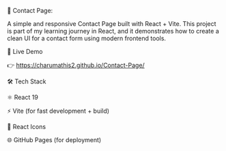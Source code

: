 📇 Contact Page: 

  A simple and responsive Contact Page built with React + Vite.
  This project is part of my learning journey in React, and it demonstrates how to create a clean UI for a contact form using modern frontend tools.

🚀 Live Demo

  👉 https://charumathis2.github.io/Contact-Page/

🛠️ Tech Stack

  ⚛️ React 19
  
  ⚡ Vite (for fast development + build)
  
  🎨 React Icons
  
  🌐 GitHub Pages (for deployment)

 

